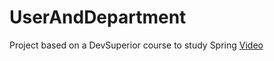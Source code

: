 # UserAndDepartment
Project based on a DevSuperior course to study Spring
[Video](https://www.youtube.com/watch?v=D4frmIHAxEY&t=1193s)
